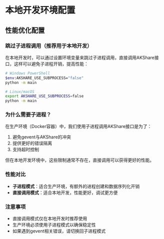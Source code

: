 # 本地开发环境配置

## 性能优化配置

### 跳过子进程调用（推荐用于本地开发）

在本地开发时，可以通过设置环境变量来跳过子进程调用，直接调用AKShare接口，这样可以避免子进程开销，提高性能：

```bash
# Windows PowerShell
$env:AKSHARE_USE_SUBPROCESS="false"
python -m main

# Linux/macOS
export AKSHARE_USE_SUBPROCESS=false
python -m main
```

### 为什么需要子进程？

在生产环境（Docker容器）中，我们使用子进程调用AKShare接口是为了：
1. 避免gevent与AKShare的冲突
2. 提供更好的错误隔离
3. 支持超时控制

但在本地开发环境中，这些限制通常不存在，直接调用可以获得更好的性能。

### 性能对比

- **子进程模式**：适合生产环境，有额外的进程创建和数据序列化开销
- **直接调用模式**：适合本地开发，性能更好，调试更方便

### 注意事项

- 直接调用模式仅在本地开发时推荐使用
- 生产环境必须使用子进程模式以确保稳定性
- 如果遇到gevent相关错误，请切换回子进程模式
